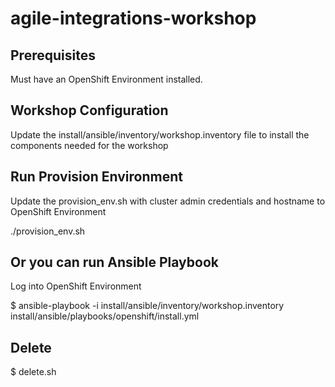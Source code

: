 # agile-integrations-workshop

## Prerequisites
Must have an OpenShift Environment installed.

## Workshop Configuration

Update the install/ansible/inventory/workshop.inventory file to install the components needed for the workshop

## Run Provision Environment

Update the provision_env.sh with cluster admin credentials and hostname to OpenShift Environment

./provision_env.sh

## Or you can run Ansible Playbook

Log into OpenShift Environment

$ ansible-playbook -i install/ansible/inventory/workshop.inventory install/ansible/playbooks/openshift/install.yml

## Delete

$ delete.sh
